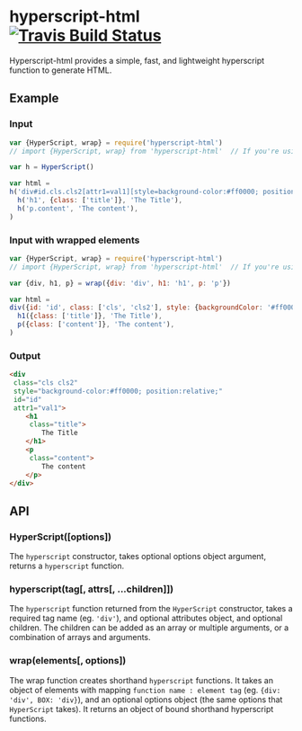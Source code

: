 [travis]:       https://travis-ci.org/arccoza/hyperscript-html
[travis-img]:   https://img.shields.io/travis/arccoza/hyperscript-html.svg

# hyperscript-html [![Travis Build Status][travis-img]][travis]
Hyperscript-html provides a simple, fast, and lightweight hyperscript function to generate HTML.

## Example

### Input
```js
var {HyperScript, wrap} = require('hyperscript-html')
// import {HyperScript, wrap} from 'hyperscript-html'  // If you're using es modules.

var h = HyperScript()

var html = 
h('div#id.cls.cls2[attr1=val1][style=background-color:#ff0000; position:relative]',
  h('h1', {class: ['title']}, 'The Title'),
  h('p.content', 'The content'),
)
```

### Input with wrapped elements
```js
var {HyperScript, wrap} = require('hyperscript-html')
// import {HyperScript, wrap} from 'hyperscript-html'  // If you're using es modules.

var {div, h1, p} = wrap({div: 'div', h1: 'h1', p: 'p'})

var html = 
div({id: 'id', class: ['cls', 'cls2'], style: {backgroundColor: '#ff0000', position: 'relative'}},
  h1({class: ['title']}, 'The Title'),
  p({class: ['content']}, 'The content'),
)
```

### Output
```html
<div
 class="cls cls2"
 style="background-color:#ff0000; position:relative;"
 id="id"
 attr1="val1">
	<h1
	 class="title">
		The Title
	</h1>
	<p
	 class="content">
		The content
	</p>
</div>
```

## API

### HyperScript([options])

The `hyperscript` constructor, takes optional options object argument, returns a `hyperscript` function.

### hyperscript(tag[, attrs[, ...children]])

The `hyperscript` function returned from the `HyperScript` constructor, takes a required tag name (eg. `'div'`), and optional attributes object, and optional children. The children can be added as an array or multiple arguments, or a combination of arrays and arguments.

### wrap(elements[, options])

The wrap function creates shorthand `hyperscript` functions. It takes an object of elements with mapping `function name : element tag` (eg. `{div: 'div', BOX: 'div}`), and an optional options object (the same options that `HyperScript` takes). It returns an object of bound shorthand hyperscript functions.

